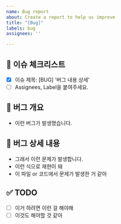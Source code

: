 ```yaml
---
name: Bug report
about: Create a report to help us improve
title: "[Bug]"
labels: bug
assignees: ''

---
```


## 🚨 이슈 체크리스트

- [x] 이슈 제목: [BUG] '버그 내용 상세'
- [ ] Assignees, Label을 붙여주세요.

## 🐛 버그 개요

- 이런 버그가 발생했습니다.

## 🐞 버그 상세 내용

- 그래서 이런 문제가 발생합니다.
- 이런 식으로 재현이 돼
- 이 파일 or 코드에서 문제가 발생한 거 같아

## ✅ TODO

- [ ] 이거 하려면 이런 걸 해야해
- [ ] 이것도 해야할 것 같아
